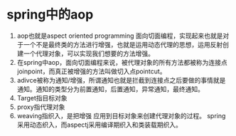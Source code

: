 # spring中的aop

1. aop也就是aspect oriented programming 面向切面编程，实现起来也就是对于一个不是最终类的方法进行增强，也就是运用动态代理的思想，运用反射创建一个代理对象，可以实现我们想要的方法增强。
2. 在spring中aop，面向切面编程来说，被代理对象的所有方法都被称为连接点joinpoint，而真正被增强的方法叫做切入点pointcut。
3. adivce被称为通知/增强，所谓通知也就是拦截到连接点之后要做的事情就是通知。通知的类型分为前置通知，后置通知，异常通知，最终通知。
4. Target指目标对象
5. proxy指代理对象
6. weaving指织入，是把增强 应用到目标对象来创建代理对象的过程。  	spring采用动态织入，而aspectj采用编译期织入和类装载期织入。